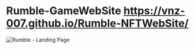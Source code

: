 # Rumble-GameWebSite https://vnz-007.github.io/Rumble-NFTWebSite/
 
![Rumble - Landing Page](https://github.com/user-attachments/assets/435f2066-f26f-4a72-bb4e-4dd9fbf19e73)

